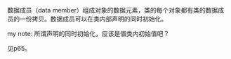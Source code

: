 数据成员（data member）组成对象的数据元素，类的每个对象都有类的数据成员的一份拷贝。数据成员可以在类内部声明的同时初始化。

my note: 所谓声明的同时初始化，应该是值类内初始值吧？

见p65。
